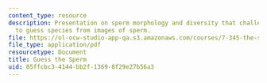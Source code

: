 ```yaml
---
content_type: resource
description: Presentation on sperm morphology and diversity that challenges students
  to guess species from images of sperm.
file: https://ol-ocw-studio-app-qa.s3.amazonaws.com/courses/7-345-the-science-of-sperm-fall-2014/05ffcbc34144bb2f13698f29e27b56a3_MIT7_345F14_guessthesperm.pdf
file_type: application/pdf
resourcetype: Document
title: Guess the Sperm
uid: 05ffcbc3-4144-bb2f-1369-8f29e27b56a3
---
```

